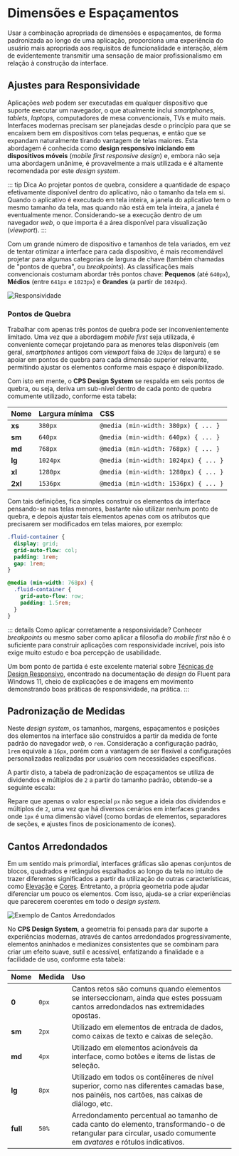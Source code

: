 # Dimensões e Espaçamentos

Usar a combinação apropriada de dimensões e espaçamentos, de forma padronizada ao longo de uma aplicação, proporciona uma experiência do usuário mais apropriada aos requisitos de funcionalidade e interação, além de evidentemente transmitir uma sensação de maior profissionalismo em relação à construção da interface.

## Ajustes para Responsividade

Aplicações _web_ podem ser executadas em qualquer dispositivo que suporte executar um navegador, o que atualmente inclui _smartphones_, _tablets_, _laptops_, computadores de mesa convencionais, TVs e muito mais. Interfaces modernas precisam ser planejadas desde o princípio para que se encaixem bem em dispositivos com telas pequenas, e então que se expandam naturalmente tirando vantagem de telas maiores. Esta abordagem é conhecida como **design responsivo iniciando em dispositivos móveis** (_mobile first responsive design_) e, embora não seja uma abordagem unânime, é provavelmente a mais utilizada e é altamente recomendada por este _design system_.

::: tip Dica
Ao projetar pontos de quebra, considere a quantidade de espaço efetivamente disponível dentro do aplicativo, não o tamanho da tela em si. Quando o aplicativo é executado em tela inteira, a janela do aplicativo tem o mesmo tamanho da tela, mas quando não está em tela inteira, a janela é eventualmente menor. Considerando-se a execução dentro de um navegador _web_, o que importa é a área disponível para visualização (_viewport_).
:::

Com um grande número de dispositivo e tamanhos de tela variados, em vez de tentar otimizar a interface para cada dispositivo, é mais recomendável projetar para algumas categorias de largura de chave (também chamadas de "pontos de quebra", ou _breakpoints_). As classificações mais convencionais costumam abordar três pontos chave: **Pequenos** (até `640px`), **Médios** (entre `641px` e `1023px`) e **Grandes** (a partir de `1024px`).

![Responsividade](~@source/assets/images/responsive-design.png)

### Pontos de Quebra

Trabalhar com apenas três pontos de quebra pode ser inconvenientemente limitado. Uma vez que a abordagem _mobile first_ seja utilizada, é conveniente começar projetando para as menores telas disponíveis (em geral, _smartphones_ antigos com _viewport_ faixa de `320px` de largura) e se apoiar em pontos de quebra para cada dimensão superior relevante, permitindo ajustar os elementos conforme mais espaço é disponibilizado.

Com isto em mente, o **CPS Design System** se respalda em seis pontos de quebra, ou seja, deriva um sub-nível dentro de cada ponto de quebra comumente utilizado, conforme esta tabela:

| Nome | Largura mínima | CSS |
| :- | :- | :- |
| **xs** | `380px` | `@media (min-width: 380px) { ... }` |
| **sm** | `640px` | `@media (min-width: 640px) { ... }` |
| **md** | `768px` | `@media (min-width: 768px) { ... }` |
| **lg** | `1024px` | `@media (min-width: 1024px) { ... }` |
| **xl** | `1280px` | `@media (min-width: 1280px) { ... }` |
| **2xl** | `1536px` | `@media (min-width: 1536px) { ... }` |

Com tais definições, fica simples construir os elementos da interface pensando-se nas telas menores, bastante não utilizar nenhum ponto de quebra, e depois ajustar tais elementos apenas com os atributos que precisarem ser modificados em telas maiores, por exemplo:

``` css
.fluid-container {
  display: grid;
  grid-auto-flow: col;
  padding: 1rem;
  gap: 1rem;
}

@media (min-width: 768px) {
  .fluid-container {
    grid-auto-flow: row;
    padding: 1.5rem;
  }
}
```

::: details Como aplicar corretamente a responsividade?
Conhecer _breakpoints_ ou mesmo saber como aplicar a filosofia do _mobile first_ não é o suficiente para construir aplicações com responsividade incrível, pois isto exige muito estudo e boa percepção de usabilidade.

Um bom ponto de partida é este excelente material sobre [Técnicas de Design Responsivo](https://docs.microsoft.com/pt-br/windows/apps/design/layout/responsive-design), encontrado na documentação de _design_ do Fluent para Windows 11, cheio de explicações e de imagens em movimento demonstrando boas práticas de responsividade, na prática.
:::

## Padronização de Medidas

Neste _design system_, os tamanhos, margens, espaçamentos e posições dos elementos na interface são construídos a partir da medida de fonte padrão do navegador _web_, o `rem`. Consideração a configuração padrão, `1rem` equivale a `16px`, porém com a vantagem de ser flexível a configurações personalizadas realizadas por usuários com necessidades específicas.

A partir disto, a tabela de padronização de espaçamentos se utiliza de dividendos e múltiplos de `2` a partir do tamanho padrão, obtendo-se a seguinte escala:

<SpacingScale />

Repare que apenas o valor especial `px` não segue a ideia dos dividendos e múltiplos de `2`, uma vez que há diversos cenários em interfaces grandes onde `1px` é uma dimensão viável (como bordas de elementos, separadores de seções, e ajustes finos de posicionamento de ícones).

## Cantos Arredondados

Em um sentido mais primordial, interfaces gráficas são apenas conjuntos de blocos, quadrados e retângulos espalhados ao longo da tela no intuito de trazer diferentes significados a partir da utilização de outras características, como [Elevação](./elevacao.md) e [Cores](./cores.md). Entretanto, a própria geometria pode ajudar diferenciar um pouco os elementos. Com isso, ajuda-se a criar experiências que parecerem coerentes em todo o _design system_.

![Exemplo de Cantos Arredondados](~@source/assets/images/rounded-corners.png)

No **CPS Design System**, a geometria foi pensada para dar suporte a experiências modernas, através de cantos arredondados progressivamente, elementos aninhados e medianizes consistentes que se combinam para criar um efeito suave, sutil e acessível, enfatizando a finalidade e a facilidade de uso, conforme esta tabela:

| Nome | Medida | Uso |
| :- | :- | :- |
| **0** | `0px` | Cantos retos são comuns quando elementos se interseccionam, ainda que estes possuam cantos arredondados nas extremidades opostas. |
| **sm** | `2px` | Utilizado em elementos de entrada de dados, como caixas de texto e caixas de seleção. |
| **md** | `4px` | Utilizado em elementos acionáveis da interface, como botões e items de listas de seleção. |
| **lg** | `8px` | Utilizado em todos os contêineres de nível superior, como nas diferentes camadas base, nos painéis, nos cartões, nas caixas de diálogo, etc. |
| **full** | `50%` | Arredondamento percentual ao tamanho de cada canto do elemento, transformando-o de retangular para circular, usado comumente em _avatares_ e rótulos indicativos. |
